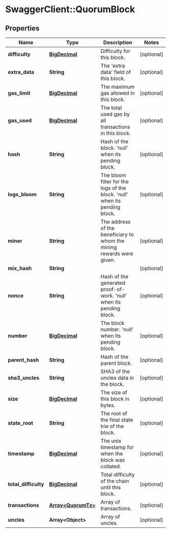 # SwaggerClient::QuorumBlock

## Properties
Name | Type | Description | Notes
------------ | ------------- | ------------- | -------------
**difficulty** | [**BigDecimal**](BigDecimal.md) | Difficulty for this block. | [optional] 
**extra_data** | **String** | The &#x27;extra data&#x27; field of this block. | [optional] 
**gas_limit** | [**BigDecimal**](BigDecimal.md) | The maximum gas allowed in this block. | [optional] 
**gas_used** | [**BigDecimal**](BigDecimal.md) | The total used gas by all transactions in this block. | [optional] 
**hash** | **String** | Hash of the block. &#x27;null&#x27; when its pending block. | [optional] 
**logs_bloom** | **String** | The bloom filter for the logs of the block. &#x27;null&#x27; when its pending block. | [optional] 
**miner** | **String** | The address of the beneficiary to whom the mining rewards were given. | [optional] 
**mix_hash** | **String** |  | [optional] 
**nonce** | **String** | Hash of the generated proof-of-work. &#x27;null&#x27; when its pending block. | [optional] 
**number** | [**BigDecimal**](BigDecimal.md) | The block number. &#x27;null&#x27; when its pending block. | [optional] 
**parent_hash** | **String** | Hash of the parent block. | [optional] 
**sha3_uncles** | **String** | SHA3 of the uncles data in the block. | [optional] 
**size** | [**BigDecimal**](BigDecimal.md) | The size of this block in bytes. | [optional] 
**state_root** | **String** | The root of the final state trie of the block. | [optional] 
**timestamp** | [**BigDecimal**](BigDecimal.md) | The unix timestamp for when the block was collated. | [optional] 
**total_difficulty** | [**BigDecimal**](BigDecimal.md) | Total difficulty of the chain until this block. | [optional] 
**transactions** | [**Array&lt;QuorumTx&gt;**](QuorumTx.md) | Array of transactions. | [optional] 
**uncles** | **Array&lt;Object&gt;** | Array of uncles. | [optional] 

